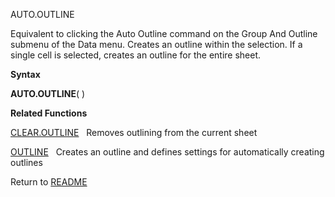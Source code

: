 AUTO.OUTLINE

Equivalent to clicking the Auto Outline command on the Group And Outline
submenu of the Data menu. Creates an outline within the selection. If a
single cell is selected, creates an outline for the entire sheet.

**Syntax**

**AUTO.OUTLINE**( )

**Related Functions**

[CLEAR.OUTLINE](CLEAR.OUTLINE.md)   Removes outlining from the current sheet

[OUTLINE](OUTLINE.md)   Creates an outline and defines settings for automatically
creating outlines



Return to [README](README.md)

